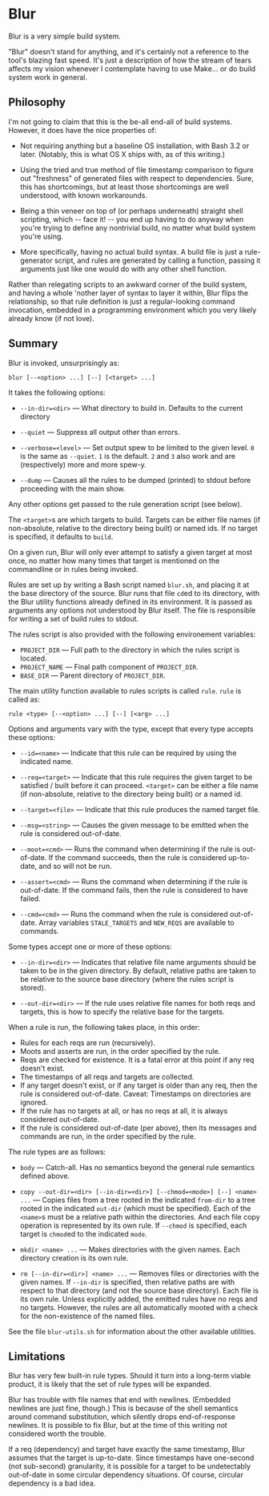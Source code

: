 Blur
====

Blur is a very simple build system.

"Blur" doesn't stand for anything, and it's certainly not a reference to
the tool's blazing fast speed. It's just a description of how
the stream of tears affects my vision whenever I contemplate having
to use Make... or do build system work in general.


Philosophy
----------

I'm not going to claim that this is the be-all end-all of build
systems. However, it does have the nice properties of:

* Not requiring anything but a baseline OS installation, with Bash 3.2
  or later. (Notably, this is what OS X ships with, as of this writing.)

* Using the tried and true method of file timestamp comparison to figure out
  "freshness" of generated files with respect to dependencies. Sure, this
  has shortcomings, but at least those shortcomings are well understood,
  with known workarounds.

* Being a thin veneer on top of (or perhaps underneath) straight shell
  scripting, which -- face it! -- you end up having to do anyway when you're
  trying to define any nontrivial build, no matter what build system you're
  using.

* More specifically, having no actual build syntax. A build file is just
  a rule-generator script, and rules are generated by calling a function,
  passing it arguments just like one would do with any other shell function.

Rather than relegating scripts to an awkward corner of the build system,
and having a whole 'nother layer of syntax to layer it within, Blur flips
the relationship, so that rule definition is just a regular-looking command
invocation, embedded in a programming environment which you very likely
already know (if not love).


Summary
-------

Blur is invoked, unsurprisingly as:

```
blur [--<option> ...] [--] [<target> ...]
```

It takes the following options:

* `--in-dir=<dir>` &mdash; What directory to build in. Defaults to the
  current directory

* `--quiet` &mdash; Suppress all output other than errors.

* `--verbose=<level>` &mdash; Set output spew to be limited to the given
  level. `0` is the same as `--quiet`. `1` is the default. `2` and `3`
  also work and are (respectively) more and more spew-y.

* `--dump` &mdash; Causes all the rules to be dumped (printed) to stdout
  before proceeding with the main show.

Any other options get passed to the rule generation script (see below).

The `<target>`s are which targets to build. Targets can be either file
names (if non-absolute, relative to the directory being built) or
named ids. If no target is specified, it defaults to `build`.

On a given run, Blur will only ever attempt to satisfy a given target
at most once, no matter how many times that target is mentioned on the
commandline or in rules being invoked.

Rules are set up by writing a Bash script named `blur.sh`, and
placing it at the base directory of the source. Blur runs that file
`cd`ed to its directory, with the Blur utility functions already
defined in its environment. It is passed as arguments any options
not understood by Blur itself. The file is responsible for writing a
set of build rules to stdout.

The rules script is also provided with the following environement
variables:

* `PROJECT_DIR` &mdash; Full path to the directory in which the rules
  script is located.
* `PROJECT_NAME` &mdash; Final path component of `PROJECT_DIR`.
* `BASE_DIR` &mdash; Parent directory of `PROJECT_DIR`.

The main utility function available to rules scripts is called `rule`.
`rule` is called as:

```
rule <type> [--<option> ...] [--] [<arg> ...]
```

Options and arguments vary with the type, except that every type accepts
these options:

* `--id=<name>` &mdash; Indicate that this rule can be required by using
  the indicated name.

* `--req=<target>` &mdash; Indicate that this rule requires the given target
  to be satisfied / built before it can proceed. `<target>` can be either
  a file name (if non-absolute, relative to the directory being built) or
  a named id.

* `--target=<file>` &mdash; Indicate that this rule produces the named target
  file.

* `--msg=<string>` &mdash; Causes the given message to be emitted when the
  rule is considered out-of-date.

* `--moot=<cmd>` &mdash; Runs the command when determining if the rule is
  out-of-date. If the command succeeds, then the rule is considered up-to-date,
  and so will not be run.

* `--assert=<cmd>` &mdash; Runs the command when determining if the rule is
  out-of-date. If the command fails, then the rule is considered to have
  failed.

* `--cmd=<cmd>` &mdash; Runs the command when the rule is considered
  out-of-date. Array variables `STALE_TARGETS` and `NEW_REQS` are available
  to commands.

Some types accept one or more of these options:

* `--in-dir=<dir>` &mdash; Indicates that relative file name arguments
  should be taken to be in the given directory. By default, relative paths
  are taken to be relative to the source base directory (where the rules
  script is stored).

* `--out-dir=<dir>` &mdash; If the rule uses relative file names for both
  reqs and targets, this is how to specify the relative base for the
  targets.


When a rule is run, the following takes place, in this order:

* Rules for each reqs are run (recursively).
* Moots and asserts are run, in the order specified by the rule.
* Reqs are checked for existence. It is a fatal error at this point if
  any req doesn't exist.
* The timestamps of all reqs and targets are collected.
* If any target doesn't exist, or if any target is older than any req,
  then the rule is considered out-of-date. Caveat: Timestamps on directories
  are ignored.
* If the rule has no targets at all, or has no reqs at all, it is always
  considered out-of-date.
* If the rule is considered out-of-date (per above), then its messages
  and commands are run, in the order specified by the rule.

The rule types are as follows:

* `body` &mdash; Catch-all. Has no semantics beyond the general rule
  semantics defined above.

* `copy --out-dir=<dir> [--in-dir=<dir>] [--chmod=<mode>] [--] <name> ...`
  &mdash; Copies files from a tree rooted in the indicated `from-dir` to a
  tree rooted in the indicated `out-dir` (which must be specified). Each of
  the `<name>`s must be a relative path within the directories. And each
  file copy operation is represented by its own rule. If `--chmod` is
  specified, each target is `chmod`ed to the indicated `mode`.

* `mkdir <name> ...` &mdash; Makes directories with the given names. Each
  directory creation is its own rule.

* `rm [--in-dir=<dir>] <name> ...` &mdash; Removes files or directories with
  the given names. If `--in-dir` is specified, then relative paths are with
  respect to that directory (and not the source base directory).
  Each file is its own rule. Unless explicitly added, the emitted rules have
  no reqs and no targets. However, the rules are all automatically mooted with
  a check for the non-existence of the named files.

See the file `blur-utils.sh` for information about the other available
utilities.


Limitations
-----------

Blur has very few built-in rule types. Should it turn into a long-term
viable product, it is likely that the set of rule types will be expanded.

Blur has trouble with file names that end with newlines. (Embedded
newlines are just fine, though.) This is because of the shell semantics
around command substitution, which silently drops end-of-response newlines.
It is possible to fix Blur, but at the time of this writing not considered
worth the trouble.

If a req (dependency) and target have exactly the same timestamp, Blur
assumes that the target is up-to-date. Since timestamps have one-second
(not sub-second) granularity, it is possible for a target to be undetectably
out-of-date in some circular dependency situations. Of course, circular
dependency is a bad idea.

